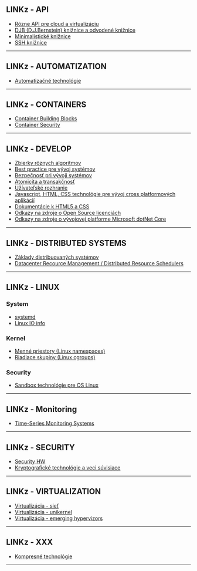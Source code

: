 ## LINKz - API

- [Rôzne API pre cloud a virtualizáciu](http://www.linuxor.sk/linkz/api-cloud-virtualization)
- [DJB (D.J.Bernstein) knižnice a odvodené knižnice](http://www.linuxor.sk/linkz/api-djb-libraries)
- [Minimalistické knižnice](http://www.linuxor.sk/linkz/api-minimalistic-libraries)
- [SSH knižnice](http://www.linuxor.sk/linkz/api-ssh-libraries)

----------


## LINKz - AUTOMATIZATION

- [Automatizačné technológie](http://www.linuxor.sk/linkz/) 

----------


## LINKz - CONTAINERS

- [Container Building Blocks]()
- [Container Security]()

----------


## LINKz - DEVELOP

- [Zbierky rôznych algoritmov](http://www.linuxor.sk/linkz/develop-algorithms)
- [Best practice pre vývoj systémov](http://www.linuxor.sk/linkz/develop-best-practice)
- [Bezpečnosť pri vývoji systémov](http://www.linuxor.sk/linkz/develop-security)
- [Atomicita a transakčnosť](http://www.linuxor.sk/linkz/develop-transactions-atomicity)
- [Užívateľské rozhranie](http://www.linuxor.sk/linkz/develop-user-experience)
- [Javascript, HTML, CSS technológie pre vývoj cross platformových aplikácií](http://www.linuxor.sk/linkz/develop-web-cross-platform-applications)
- [Dokumentácie k HTML5 a CSS](http://www.linuxor.sk/linkz/develop-web-html-css)
- [Odkazy na zdroje o Open Source licenciách](http://www.linuxor.sk/linkz/develop-open-source-licenses)
- [Odkazy na zdroje o vývojovej platforme Microsoft dotNet Core](http://www.linuxor.sk/linkz/develop-dotnet-core)

----------


## LINKz - DISTRIBUTED SYSTEMS

- [Základy distribuovaných systémov](http://www.linuxor.sk/linkz/technologies-distributed-systems)
- [Datacenter Recource Management / Distributed Resource Schedulers]()

----------


## LINKz - LINUX

### System

- [systemd](http://www.linuxor.sk/linkz/linux-systemd)
- [Linux IO info](http://www.linuxor.sk/linkz/linux-io)

### Kernel

- [Menné priestory (Linux namespaces)]()
- [Riadiace skupiny (Linux cgroups)]()

### Security
- [Sandbox technológie pre OS Linux](http://www.linuxor.sk/linkz/technologies-linux-sandbox)

----------


## LINKz - Monitoring

- [Time-Series Monitoring Systems](http://www.linuxor.sk/linkz/technologies-monitoring-time-series)

----------

## LINKz - SECURITY

- [Security HW]()
- [Kryptografické technológie a veci súvisiace](http://www.linuxor.sk/linkz/technologies-security-cryptography)

----------


## LINKz - VIRTUALIZATION

- [Virtualizácia - sieť](http://www.linuxor.sk/linkz/technologies-cloud-virtualization-network)  
- [Virtualizácia - unikernel](http://www.linuxor.sk/linkz/technologies-cloud-virtualization-unikernel)
- [Virtualizácia - emerging hypervizors](http://www.linuxor.sk/linkz/technologies-cloud-virtualization-emerging-hypervisors)

----------


## LINKz - XXX

- [Kompresné technológie](http://www.linuxor.sk/linkz/technologies-compression)

----------
